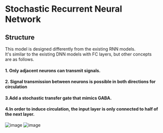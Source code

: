 # Stochastic Recurrent Neural Network
## Structure
This model is designed differently from the existing RNN models. <br>
It's similar to the existing DNN models with FC layers, but other concepts are as follows.
#### 1. Only adjacent neurons can transmit signals.
#### 2. Signal transmission between neurons is possible in both directions for circulation
#### 3.Add a stochastic transfer gate that mimics GABA.
#### 4.In order to induce circulation, the input layer is only connected to half of the next layer.
![image](https://user-images.githubusercontent.com/44316628/133630038-2b1b76cf-38cd-4691-b40d-b2b119dc3425.png)
![image](https://user-images.githubusercontent.com/44316628/133631075-495e36be-9678-4127-84cc-4ea294356097.png)
